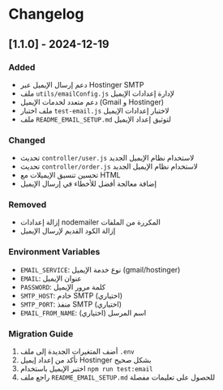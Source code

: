 # Changelog

## [1.1.0] - 2024-12-19

### Added
- دعم إرسال الإيميل عبر Hostinger SMTP
- ملف `utils/emailConfig.js` لإدارة إعدادات الإيميل
- دعم متعدد لخدمات الإيميل (Gmail و Hostinger)
- ملف اختبار `test-email.js` لاختبار إعدادات الإيميل
- ملف `README_EMAIL_SETUP.md` لتوثيق إعداد الإيميل

### Changed
- تحديث `controller/user.js` لاستخدام نظام الإيميل الجديد
- تحديث `controller/order.js` لاستخدام نظام الإيميل الجديد
- تحسين تنسيق الإيميلات مع HTML
- إضافة معالجة أفضل للأخطاء في إرسال الإيميل

### Removed
- إزالة إعدادات nodemailer المكررة من الملفات
- إزالة الكود القديم لإرسال الإيميل

### Environment Variables
- `EMAIL_SERVICE`: نوع خدمة الإيميل (gmail/hostinger)
- `EMAIL`: عنوان الإيميل
- `PASSWORD`: كلمة مرور الإيميل
- `SMTP_HOST`: خادم SMTP (اختياري)
- `SMTP_PORT`: منفذ SMTP (اختياري)
- `EMAIL_FROM_NAME`: اسم المرسل (اختياري)

### Migration Guide
1. أضف المتغيرات الجديدة إلى ملف `.env`
2. تأكد من إعداد إيميل Hostinger بشكل صحيح
3. اختبر الإيميل باستخدام `npm run test:email`
4. راجع ملف `README_EMAIL_SETUP.md` للحصول على تعليمات مفصلة 